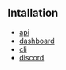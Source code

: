 ## Intallation

- [api](installation-api)
- [dashboard](installation-dashboard)
- [cli](installation-cli)
- [discord](installation-discord)